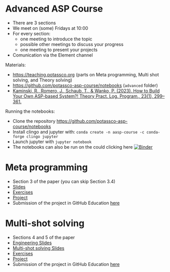 # Advanced ASP Course

* There are 3 sections
* We meet on (some) Fridays at 10:00
* For every section:
  - one meeting to introduce the topic
  - possible other meetings to discuss your progress
  - one meeting to present your projects
* Comunication via the Element channel

Materials:
* https://teaching.potassco.org (parts on Meta programming, Multi shot solving, and Theory solving)
* https://github.com/potassco-asp-course/notebooks (`advanced` folder)
* [Kaminski, R., Romero, J., Schaub, T., & Wanko, P. (2023). How to Build Your Own ASP-based System?! Theory Pract. Log. Program., 23(1), 299–361.](https://arxiv.org/pdf/2008.06692.pdf)

Running the notebooks:
* Clone the repository https://github.com/potassco-asp-course/notebooks
* Install clingo and jupyter with:
  `conda create -n aasp-course -c conda-forge clingo jupyter`
* Launch jupyter with `jupyter notebook`
* The notebooks can also be run on the could clicking here [![Binder](https://mybinder.org/badge_logo.svg)](https://mybinder.org/v2/gh/potassco-asp-course/notebooks/HEAD)

# Meta programming
* Section 3 of the paper (you can skip Section 3.4)
* [Slides](https://github.com/potassco-asp-course/course/releases/download/v1.13.1/meta-encoding.pdf) 
* [Exercises](https://github.com/potassco-asp-course/notebooks/blob/master/advanced/meta-programming-exercises/meta-programming-exercises.ipynb)
* [Project](https://github.com/potassco-asp-course/notebooks/blob/master/advanced/meta-programming-project/meta-programming-project.ipynb)
* Submission of the project in GitHub Education [here](https://classroom.github.com/a/FcQWu8i3)

# Multi-shot solving
* Sections 4 and 5 of the paper
* [Engineering Slides](https://github.com/potassco-asp-course/course/releases/download/v1.21.0/controlling.pdf)
* [Multi-shot solving Slides](https://github.com/potassco-asp-course/course/releases/download/v1.21.0/msolving.pdf)
* [Exercises](https://github.com/potassco-asp-course/notebooks/blob/master/advanced/multi-shot-shell/multi-shot-shell.ipynb)
* [Project](https://github.com/potassco-asp-course/notebooks/blob/master/advanced/multi-shot-mini-asprin/multi-shot-mini-asprin.ipynb)
* Submission of the project in GitHub Education [here](https://classroom.github.com/a/OlWvCZLU)
